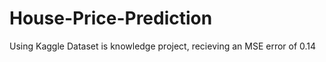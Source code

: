 # House-Price-Prediction

Using Kaggle Dataset is knowledge project, recieving an MSE error of 0.14
